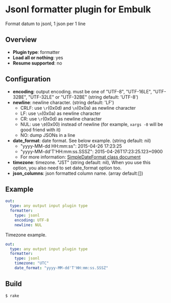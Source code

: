 # Jsonl formatter plugin for Embulk

Format datum to jsonl, 1 json per 1 line

## Overview

* **Plugin type**: formatter
* **Load all or nothing**: yes
* **Resume supported**: no

## Configuration

- **encoding**: output encoding. must be one of "UTF-8", "UTF-16LE", "UTF-32BE", "UTF-32LE" or "UTF-32BE" (string default: 'UTF-8')
- **newline**: newline character. (string default: 'LF')
    - CRLF: use `\r`(0x0d) and `\n`(0x0a) as newline character
    - LF: use `\n`(0x0a) as newline character
    - CR: use `\r`(0x0d) as newline character
    - NUL: use `\0`(0x00) instead of newline (for example, `xargs -0` will be good friend with it)
    - NO: dump JSONs in a line
- **date_format**: date format. See below example. (string default: nil)
    - "yyyy-MM-dd HH:mm:ss": 2015-04-26 17:23:25
    - "yyyy-MM-dd'T'HH:mm:ss.SSSZ": 2015-04-26T17:23:25.123+0900
    - For more information: [SimpleDateFormat class document](https://docs.oracle.com/javase/8/docs/api/java/text/SimpleDateFormat.html)
- **timezone**: timezone. "JST" (string default: nil), When you use this option, you also need to set date_format option too.
- **json_columns**: json formatted column name. (array default:[])

## Example

```yaml
out:
  type: any output input plugin type
  formatter:
    type: jsonl
    encoding: UTF-8
    newline: NUL
```

Timezone example.

```yaml
out:
  type: any output input plugin type
  formatter:
    type: jsonl
    timezone: "UTC"
    date_format: "yyyy-MM-dd'T'HH:mm:ss.SSSZ"
```

## Build

```
$ rake
```
